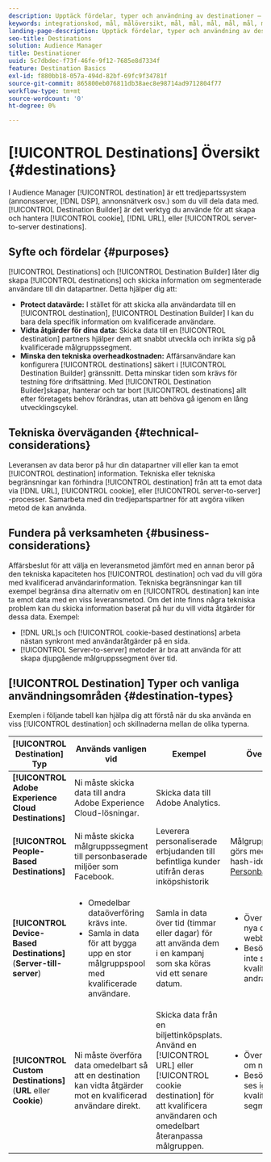```yaml
---
description: Upptäck fördelar, typer och användning av destinationer – alla system från tredje part, som t.ex. en annonsserver eller DSP, där du delar data. Använd Destination Builder för att skapa och hantera cookies, URL-adresser eller server-till-server-mål.
keywords: integrationskod, mål, målöversikt, mål, mål, mål, mål, mål, mål, mål, mål, mål, mål, mål, mål
landing-page-description: Upptäck fördelar, typer och användning av destinationer – alla system från tredje part, som t.ex. en annonsserver eller DSP, där du delar data. Använd Destination Builder för att skapa och hantera cookies, URL-adresser eller server-till-server-mål.
seo-title: Destinations
solution: Audience Manager
title: Destinationer
uuid: 5c7dbdec-f73f-46fe-9f12-7685e8d7334f
feature: Destination Basics
exl-id: f880bb18-057a-494d-82bf-69fc9f34781f
source-git-commit: 865800eb076811db38aec8e98714ad9712804f77
workflow-type: tm+mt
source-wordcount: '0'
ht-degree: 0%

---
```


# [!UICONTROL Destinations] Översikt {#destinations}

I Audience Manager [!UICONTROL destination] är ett tredjepartssystem (annonsserver, [!DNL DSP], annonsnätverk osv.) som du vill dela data med. [!UICONTROL Destination Builder] är det verktyg du använde för att skapa och hantera [!UICONTROL cookie], [!DNL URL], eller [!UICONTROL server-to-server destinations].

## Syfte och fördelar {#purposes}

<!-- c_destinations.xml -->

[!UICONTROL Destinations] och [!UICONTROL Destination Builder] låter dig skapa [!UICONTROL destinations] och skicka information om segmenterade användare till din datapartner. Detta hjälper dig att:

* **Protect datavärde:** I stället för att skicka alla användardata till en [!UICONTROL destination], [!UICONTROL Destination Builder] I kan du bara dela specifik information om kvalificerade användare.
* **Vidta åtgärder för dina data:** Skicka data till en [!UICONTROL destination] partners hjälper dem att snabbt utveckla och inrikta sig på kvalificerade målgruppssegment.
* **Minska den tekniska overheadkostnaden:** Affärsanvändare kan konfigurera [!UICONTROL destinations] säkert i [!UICONTROL Destination Builder] gränssnitt. Detta minskar tiden som krävs för testning före driftsättning. Med [!UICONTROL Destination Builder]skapar, hanterar och tar bort [!UICONTROL destinations] allt efter företagets behov förändras, utan att behöva gå igenom en lång utvecklingscykel.

## Tekniska överväganden {#technical-considerations}

<!-- destination-delivery-methods.xml -->

Leveransen av data beror på hur din datapartner vill eller kan ta emot [!UICONTROL destination] information. Tekniska eller tekniska begränsningar kan förhindra [!UICONTROL destination] från att ta emot data via [!DNL URL], [!UICONTROL cookie], eller [!UICONTROL server-to-server] -processer. Samarbeta med din tredjepartspartner för att avgöra vilken metod de kan använda.

## Fundera på verksamheten {#business-considerations}

Affärsbeslut för att välja en leveransmetod jämfört med en annan beror på den tekniska kapaciteten hos [!UICONTROL destination] och vad du vill göra med kvalificerad användarinformation. Tekniska begränsningar kan till exempel begränsa dina alternativ om en [!UICONTROL destination] kan inte ta emot data med en viss leveransmetod. Om det inte finns några tekniska problem kan du skicka information baserat på hur du vill vidta åtgärder för dessa data. Exempel:

* [!DNL URL]s och [!UICONTROL cookie-based destinations] arbeta nästan synkront med användaråtgärder på en sida.
* [!UICONTROL Server-to-server] metoder är bra att använda för att skapa djupgående målgruppssegment över tid.

## [!UICONTROL Destination] Typer och vanliga användningsområden {#destination-types}

Exemplen i följande tabell kan hjälpa dig att förstå när du ska använda en viss [!UICONTROL destination] och skillnaderna mellan de olika typerna.

| [!UICONTROL Destination] Typ | Används vanligen vid | Exempel | Överväganden |
|--- |--- |--- |--- |
| **[!UICONTROL Adobe Experience Cloud Destinations]** | Ni måste skicka data till andra Adobe Experience Cloud-lösningar. | Skicka data till Adobe Analytics. |  |
| **[!UICONTROL People-Based Destinations]** | Ni måste skicka målgruppssegment till personbaserade miljöer som Facebook. | Leverera personaliserade erbjudanden till befintliga kunder utifrån deras inköpshistorik | Målgruppsanpassning görs med hjälp av hash-identifierare. Se [Personbaserade mål](people-based-destinations-overview.md). |
| **[!UICONTROL Device-Based Destinations]** (**Server-till-server**) | <ul><li>Omedelbar dataöverföring krävs inte.</li><li>Samla in data för att bygga upp en stor målgruppspool med kvalificerade användare.</li></ul> | Samla in data över tid (timmar eller dagar) för att använda dem i en kampanj som ska köras vid ett senare datum. | <ul><li>Överför data om nya och tidigare webbplatsbesökare. </li><li>Besökarna behöver inte ses igen för att kvalificera sig för andra segment.</li></ul> |
| **[!UICONTROL Custom Destinations]** (**URL** eller **Cookie**) | Ni måste överföra data omedelbart så att en destination kan vidta åtgärder mot en kvalificerad användare direkt. | Skicka data från en biljettinköpsplats. Använd en [!UICONTROL URL] eller [!UICONTROL cookie destination] för att kvalificera användaren och omedelbart återanpassa målgruppen. | <ul><li>Överför endast data om nya besökare. </li><li>Besökarna måste ses igen för att bli kvalificerade för segmentet.</li></ul> |
